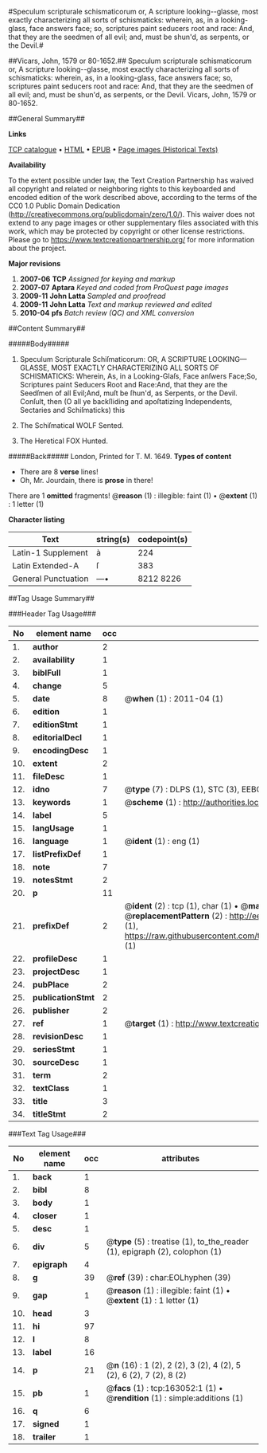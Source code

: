 #Speculum scripturale schismaticorum or, A scripture looking--glasse, most exactly characterizing all sorts of schismaticks: wherein, as, in a looking-glass, face answers face; so, scriptures paint seducers root and race: And, that they are the seedmen of all evil; and, must be shun'd, as serpents, or the Devil.#

##Vicars, John, 1579 or 80-1652.##
Speculum scripturale schismaticorum or, A scripture looking--glasse, most exactly characterizing all sorts of schismaticks: wherein, as, in a looking-glass, face answers face; so, scriptures paint seducers root and race: And, that they are the seedmen of all evil; and, must be shun'd, as serpents, or the Devil.
Vicars, John, 1579 or 80-1652.

##General Summary##

**Links**

[TCP catalogue](http://www.ota.ox.ac.uk/tcp/)  • 
[HTML](http://tei.it.ox.ac.uk/tcp/Texts-HTML/free/A95/A95899.html)  • 
[EPUB](http://tei.it.ox.ac.uk/tcp/Texts-EPUB/free/A95/A95899.epub) • 
[Page images (Historical Texts)](https://historicaltexts.jisc.ac.uk/eebo-99869979e)

**Availability**

To the extent possible under law, the Text Creation Partnership has waived all copyright and related or neighboring rights to this keyboarded and encoded edition of the work described above, according to the terms of the CC0 1.0 Public Domain Dedication (http://creativecommons.org/publicdomain/zero/1.0/). This waiver does not extend to any page images or other supplementary files associated with this work, which may be protected by copyright or other license restrictions. Please go to https://www.textcreationpartnership.org/ for more information about the project.

**Major revisions**

1. __2007-06__ __TCP__ *Assigned for keying and markup*
1. __2007-07__ __Aptara__ *Keyed and coded from ProQuest page images*
1. __2009-11__ __John Latta__ *Sampled and proofread*
1. __2009-11__ __John Latta__ *Text and markup reviewed and edited*
1. __2010-04__ __pfs__ *Batch review (QC) and XML conversion*

##Content Summary##

#####Body#####

1. Speculum Scripturale Schiſmaticorum:
OR,
A SCRIPTURE LOOKING—GLASSE,
MOST EXACTLY CHARACTERIZING ALL SORTS OF SCHISMATICKS:
Wherein,
As, in a Looking-Glaſs, Face anſwers Face;So, Scriptures paint Seducers Root and Race:And, that they are the Seedſmen of all Evil;And, muſt be ſhun'd, as Serpents, or the Devil.
Conſult, then (O all ye backſliding and apoſtatizing Independents, Sectaries and Schiſmaticks) this 
1. The Schiſmatical WOLF
Sented.

1. The Heretical FOX
Hunted.

#####Back#####
London, Printed for T. M. 1649.
**Types of content**

  * There are 8 **verse** lines!
  * Oh, Mr. Jourdain, there is **prose** in there!

There are 1 **omitted** fragments! 
 @__reason__ (1) : illegible: faint (1)  •  @__extent__ (1) : 1 letter (1)

**Character listing**


|Text|string(s)|codepoint(s)|
|---|---|---|
|Latin-1 Supplement|à|224|
|Latin Extended-A|ſ|383|
|General Punctuation|—•|8212 8226|

##Tag Usage Summary##

###Header Tag Usage###

|No|element name|occ|attributes|
|---|---|---|---|
|1.|__author__|2||
|2.|__availability__|1||
|3.|__biblFull__|1||
|4.|__change__|5||
|5.|__date__|8| @__when__ (1) : 2011-04 (1)|
|6.|__edition__|1||
|7.|__editionStmt__|1||
|8.|__editorialDecl__|1||
|9.|__encodingDesc__|1||
|10.|__extent__|2||
|11.|__fileDesc__|1||
|12.|__idno__|7| @__type__ (7) : DLPS (1), STC (3), EEBO-CITATION (1), PROQUEST (1), VID (1)|
|13.|__keywords__|1| @__scheme__ (1) : http://authorities.loc.gov/ (1)|
|14.|__label__|5||
|15.|__langUsage__|1||
|16.|__language__|1| @__ident__ (1) : eng (1)|
|17.|__listPrefixDef__|1||
|18.|__note__|7||
|19.|__notesStmt__|2||
|20.|__p__|11||
|21.|__prefixDef__|2| @__ident__ (2) : tcp (1), char (1)  •  @__matchPattern__ (2) : ([0-9\-]+):([0-9IVX]+) (1), (.+) (1)  •  @__replacementPattern__ (2) : http://eebo.chadwyck.com/downloadtiff?vid=$1&page=$2 (1), https://raw.githubusercontent.com/textcreationpartnership/Texts/master/tcpchars.xml#$1 (1)|
|22.|__profileDesc__|1||
|23.|__projectDesc__|1||
|24.|__pubPlace__|2||
|25.|__publicationStmt__|2||
|26.|__publisher__|2||
|27.|__ref__|1| @__target__ (1) : http://www.textcreationpartnership.org/docs/. (1)|
|28.|__revisionDesc__|1||
|29.|__seriesStmt__|1||
|30.|__sourceDesc__|1||
|31.|__term__|2||
|32.|__textClass__|1||
|33.|__title__|3||
|34.|__titleStmt__|2||


###Text Tag Usage###

|No|element name|occ|attributes|
|---|---|---|---|
|1.|__back__|1||
|2.|__bibl__|8||
|3.|__body__|1||
|4.|__closer__|1||
|5.|__desc__|1||
|6.|__div__|5| @__type__ (5) : treatise (1), to_the_reader (1), epigraph (2), colophon (1)|
|7.|__epigraph__|4||
|8.|__g__|39| @__ref__ (39) : char:EOLhyphen (39)|
|9.|__gap__|1| @__reason__ (1) : illegible: faint (1)  •  @__extent__ (1) : 1 letter (1)|
|10.|__head__|3||
|11.|__hi__|97||
|12.|__l__|8||
|13.|__label__|16||
|14.|__p__|21| @__n__ (16) : 1 (2), 2 (2), 3 (2), 4 (2), 5 (2), 6 (2), 7 (2), 8 (2)|
|15.|__pb__|1| @__facs__ (1) : tcp:163052:1 (1)  •  @__rendition__ (1) : simple:additions (1)|
|16.|__q__|6||
|17.|__signed__|1||
|18.|__trailer__|1||
